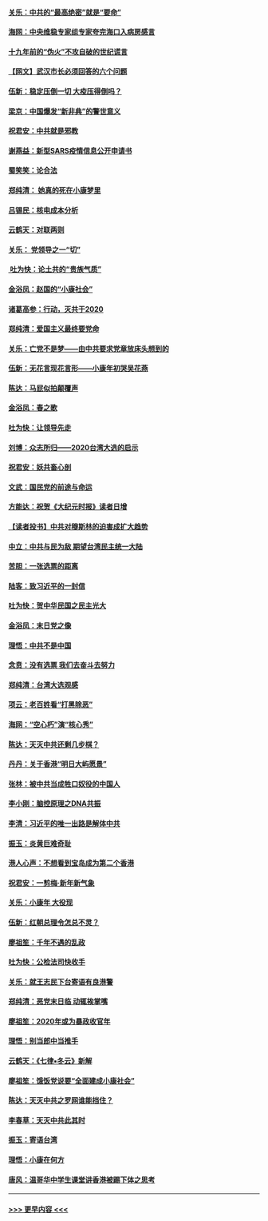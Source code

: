 #### [关乐：中共的“最高绝密”就是“要命”](../pages/nsc993/n11816946.md?t=01251533) 
#### [海网：中央维稳专家组专家夸完海口入病房感言](../pages/nsc993/n11815138.md?t=01251533) 
#### [十九年前的“伪火”不攻自破的世纪谎言](../pages/nsc993/n11813238.md?t=01251533) 
#### [【网文】武汉市长必须回答的六个问题](../pages/nsc993/n11813848.md?t=01251533) 
#### [伍新：稳定压倒一切 大疫压得倒吗？](../pages/nsc993/n11812634.md?t=01251533) 
#### [梁京：中国爆发“新非典”的警世意义](../pages/nsc993/n11812554.md?t=01251533) 
#### [祝君安：中共就是邪教](../pages/nsc993/n11812431.md?t=01251533) 
#### [谢燕益：新型SARS疫情信息公开申请书](../pages/nsc993/n11808840.md?t=01251533) 
#### [蜀笑笑：论合法](../pages/nsc993/n11808064.md?t=01251533) 
#### [郑纯清： 她真的死在小康梦里](../pages/nsc993/n11806623.md?t=01251533) 
#### [吕锡民：核电成本分析](../pages/nsc993/n11806284.md?t=01251533) 
#### [云鹤天：对联两则](../pages/nsc993/n11805957.md?t=01251533) 
#### [关乐： 党领导之一“切”](../pages/nsc993/n11804505.md?t=01251533) 
#### [ 吐为快：论土共的“贵族气质”](../pages/nsc993/n11804490.md?t=01251533) 
#### [金浴凤：赵国的“小康社会”](../pages/nsc993/n11804452.md?t=01251533) 
#### [诸葛高参：行动，灭共于2020](../pages/nsc993/n11804120.md?t=01251533) 
#### [郑纯清：爱国主义最终要党命](../pages/nsc993/n11802197.md?t=01251533) 
#### [关乐：亡党不是梦——由中共要求党章放床头想到的](../pages/nsc993/n11802156.md?t=01251533) 
#### [伍新：无花言现花言形——小康年初哭吴花燕](../pages/nsc993/n11800044.md?t=01251533) 
#### [陈达：马屁似拍颠覆声](../pages/nsc993/n11800010.md?t=01251533) 
#### [金浴凤：春之歌](../pages/nsc993/n11797687.md?t=01251533) 
#### [吐为快：让领导先走](../pages/nsc993/n11797512.md?t=01251533) 
#### [刘博：众志所归——2020台湾大选的启示](../pages/nsc993/n11796878.md?t=01251533) 
#### [祝君安：妖共畜心剖](../pages/nsc993/n11794273.md?t=01251533) 
#### [文武：国民党的前途与命运](../pages/nsc993/n11794198.md?t=01251533) 
#### [方能达：祝贺《大纪元时报》读者日增](../pages/nsc993/n11793807.md?t=01251533) 
#### [【读者投书】中共对穆斯林的迫害成扩大趋势](../pages/nsc993/n11791371.md?t=01251533) 
#### [中立：中共与民为敌 期望台湾民主统一大陆](../pages/nsc993/n11790392.md?t=01251533) 
#### [苦胆：一张选票的距离](../pages/nsc993/n11788914.md?t=01251533) 
#### [陆客：致习近平的一封信](../pages/nsc993/n11788867.md?t=01251533) 
#### [吐为快：贺中华民国之民主光大](../pages/nsc993/n11788618.md?t=01251533) 
#### [金浴凤：末日党之像](../pages/nsc993/n11787475.md?t=01251533) 
#### [理悟：中共不是中国](../pages/nsc993/n11787463.md?t=01251533) 
#### [念贲：没有选票  我们去奋斗去努力](../pages/nsc993/n11787398.md?t=01251533) 
#### [郑纯清：台湾大选观感](../pages/nsc993/n11786210.md?t=01251533) 
#### [项云：老百姓看“打黑除恶”](../pages/nsc993/n11785398.md?t=01251533) 
#### [海网：“空心朽”演“核心秀”](../pages/nsc993/n11783874.md?t=01251533) 
#### [陈达：天灭中共还剩几步棋？](../pages/nsc993/n11783719.md?t=01251533) 
#### [丹丹：关于香港“明日大屿愿景”](../pages/nsc993/n11783273.md?t=01251533) 
#### [张林：被中共当成牲口奴役的中国人](../pages/nsc993/n11782397.md?t=01251533) 
#### [李小刚：脑控原理之DNA共振](../pages/nsc993/n11780962.md?t=01251533) 
#### [李清：习近平的唯一出路是解体中共](../pages/nsc993/n11780866.md?t=01251533) 
#### [振玉：炎黄巨难奇耻](../pages/nsc993/n11779632.md?t=01251533) 
#### [港人心声：不想看到宝岛成为第二个香港](../pages/nsc993/n11778817.md?t=01251533) 
#### [祝君安：一剪梅‧新年新气象](../pages/nsc993/n11776340.md?t=01251533) 
#### [关乐：小康年 大役现](../pages/nsc993/n11774213.md?t=01251533) 
#### [伍新：红朝总理令怎总不灵？](../pages/nsc993/n11770813.md?t=01251533) 
#### [廖祖笙：千年不遇的乱政](../pages/nsc993/n11770373.md?t=01251533) 
#### [吐为快：公检法司快收手](../pages/nsc993/n11770359.md?t=01251533) 
#### [关乐：就王志民下台寄语有良港警](../pages/nsc993/n11769903.md?t=01251533) 
#### [郑纯清：恶党末日临 动辄挨掌嘴](../pages/nsc993/n11769356.md?t=01251533) 
#### [廖祖笙：2020年或为暴政收官年](../pages/nsc993/n11768216.md?t=01251533) 
#### [理悟：别当郎中当推手](../pages/nsc993/n11768243.md?t=01251533) 
#### [云鹤天：《七律▪冬云》新解](../pages/nsc993/n11768204.md?t=01251533) 
#### [廖祖笙：饿饭党说要“全面建成小康社会”](../pages/nsc993/n11767482.md?t=01251533) 
#### [陈达：天灭中共之罗网谁能挡住？](../pages/nsc993/n11767465.md?t=01251533) 
#### [李春草：天灭中共此其时](../pages/nsc993/n11767452.md?t=01251533) 
#### [振玉：寄语台湾](../pages/nsc993/n11767432.md?t=01251533) 
#### [理悟：小康在何方](../pages/nsc993/n11767394.md?t=01251533) 
#### [唐风：温哥华中学生课堂讲香港被踢下体之思考](../pages/nsc993/n11766848.md?t=01251533) 

----
#### [ >>> 更早内容 <<< ](../indexes/nsc993-earlier.md)

